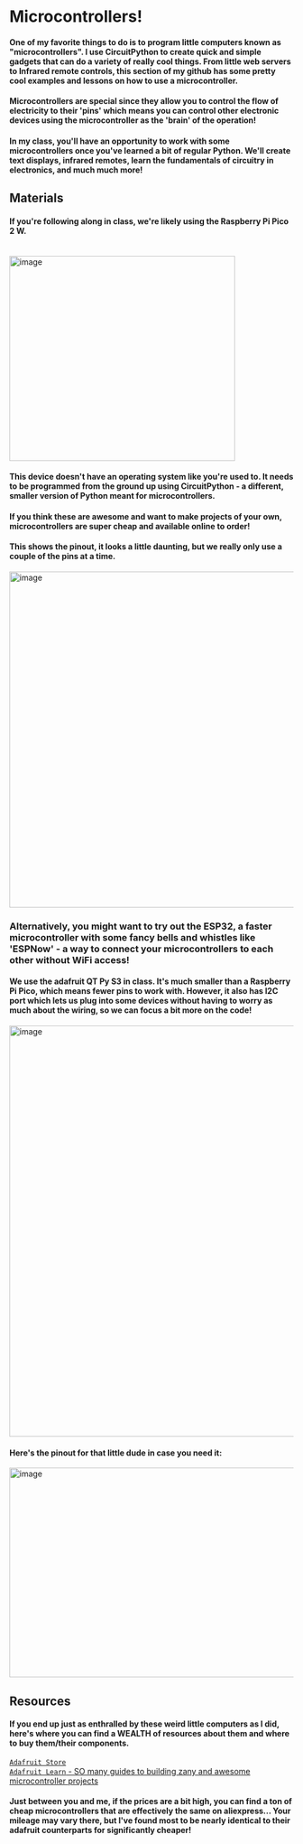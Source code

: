 # Microcontrollers!

#### One of my favorite things to do is to program little computers known as "microcontrollers". I use CircuitPython to create quick and simple gadgets that can do a variety of really cool things. From little web servers to Infrared remote controls, this section of my github has some pretty cool examples and lessons on how to use a microcontroller.

#### Microcontrollers are special since they allow you to control the flow of electricity to their 'pins' which means you can control other electronic devices using the microcontroller as the 'brain' of the operation!

#### In my class, you'll have an opportunity to work with some microcontrollers once you've learned a bit of regular Python. We'll create text displays, infrared remotes, learn the fundamentals of circuitry in electronics, and much much more!

## Materials

#### If you're following along in class, we're likely using the Raspberry Pi Pico 2 W. 
<br>
<img width="400" height="363" alt="image" src="https://github.com/user-attachments/assets/bda3e11b-8e86-46d1-9186-e4b5d5ff1f42" /> 
<br>

#### This device doesn't have an operating system like you're used to. It needs to be programmed from the ground up using CircuitPython - a different, smaller version of Python meant for microcontrollers.
#### If you think these are awesome and want to make projects of your own, microcontrollers are super cheap and available online to order!



#### This shows the pinout, it looks a little daunting, but we really only use a couple of the pins at a time.

<img width="842" height="595" alt="image" src="https://github.com/user-attachments/assets/2c1f73b6-2cef-4377-a4e6-c50321784c49" />

### Alternatively, you might want to try out the ESP32, a faster microcontroller with some fancy bells and whistles like 'ESPNow' - a way to connect your microcontrollers to each other without WiFi access!

#### We use the adafruit QT Py S3 in class. It's much smaller than a Raspberry Pi Pico, which means fewer pins to work with. However, it also has I2C port which lets us plug into some devices without having to worry as much about the wiring, so we can focus a bit more on the code!

<img width="970" height="728" alt="image" src="https://github.com/user-attachments/assets/615d5a14-9c81-435c-8d19-92dd741380e6" />

#### Here's the pinout for that little dude in case you need it:

<img width="800" height="371" alt="image" src="https://github.com/user-attachments/assets/8e7526c5-9578-455a-8eb2-1361428170af" />

## Resources

#### If you end up just as enthralled by these weird little computers as I did, here's where you can find a WEALTH of resources about them and where to buy them/their components.

[`Adafruit Store`](https://www.adafruit.com/)
<br>
[`Adafruit Learn` - SO many guides to building zany and awesome microcontroller projects](https://learn.adafruit.com/)
<br>
#### Just between you and me, if the prices are a bit high, you can find a ton of cheap microcontrollers that are effectively the same on aliexpress... Your mileage may vary there, but I've found most to be nearly identical to their adafruit counterparts for significantly cheaper!
